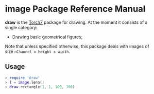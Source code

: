 # image Package Reference Manual #

__draw__ is the [Torch7](http://torch.ch/) package for drawing. At the moment it consists of a single category:

  * [Drawing](drawing.md) basic geometrical figures;

Note that unless specified otherwise, this package deals with images of size 
`nChannel x height x width`.

## Usage

```lua
> require 'draw'
> l = image.lena()
> draw.rectangle(1, 1, 100, 100)
```
